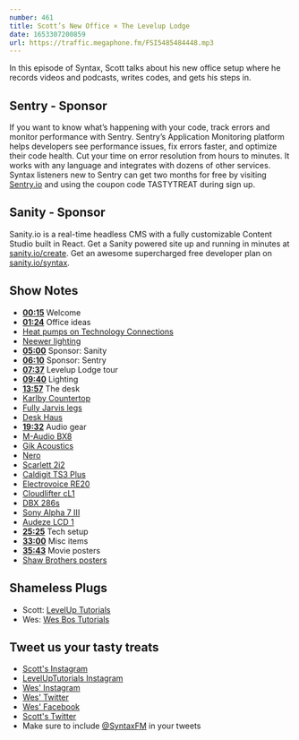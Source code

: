 ```yaml
---
number: 461
title: Scott’s New Office × The Levelup Lodge
date: 1653307200859
url: https://traffic.megaphone.fm/FSI5485484448.mp3
---
```


In this episode of Syntax, Scott talks about his new office setup where he records videos and podcasts, writes codes, and gets his steps in.

## Sentry  - Sponsor

If you want to know what’s happening with your code, track errors and monitor performance with Sentry. Sentry’s Application Monitoring platform helps developers see performance issues, fix errors faster, and optimize their code health. Cut your time on error resolution from hours to minutes. It works with any language and integrates with dozens of other services. Syntax listeners new to Sentry can get two months for  free by visiting [Sentry.io](https://sentry.io) and using the coupon code TASTYTREAT during sign up.

## Sanity - Sponsor

Sanity.io is a real-time headless CMS with a fully customizable Content Studio built in React. Get a Sanity powered site up and running in minutes at [sanity.io/create](https://www.sanity.io/create). Get an awesome supercharged free developer plan on [sanity.io/syntax](https://www.sanity.io/syntax).

## Show Notes

* **[00:15](#t=00:15)** Welcome
* **[01:24](#t=01:24)** Office ideas
* [Heat pumps on Technology Connections](https://www.youtube.com/watch?v=7J52mDjZzto)
* [Neewer lighting](https://neewer.com/collections/lighting-studio)
* **[05:00](#t=05:00)** Sponsor: Sanity
* **[06:10](#t=06:10)** Sponsor: Sentry
* **[07:37](#t=07:37)** Levelup Lodge tour
* **[09:40](#t=09:40)** Lighting
* **[13:57](#t=13:57)** The desk
* [Karlby Countertop](https://www.ikea.com/ca/en/p/karlby-countertop-walnut-veneer-50335208/)
* [Fully Jarvis legs](https://www.fully.com/jarvis-frame-only.html)
* [Desk Haus](https://desk.haus)
* **[19:32](#t=19:32)** Audio gear
* [M-Audio BX8](https://m-audio.com/products/view/bx8-d2)
* [Gik Acoustics](https://www.gikacoustics.com)
* [Nero](https://audient.com/products/monitor-controllers/nero/overview/)
* [Scarlett 2i2](https://focusrite.com/en/usb-audio-interface/scarlett/scarlett-2i2)
* [Caldigit TS3 Plus](https://www.caldigit.com/ts3-plus/)
* [Electrovoice RE20](https://products.electrovoice.com/na/en/re20/)
* [Cloudlifter cL1](https://www.cloudmicrophones.com/cloudlifter-cl-1)
* [DBX 286s](https://dbxpro.com/en/products/286s)
* [Sony Alpha 7 III](https://www.sony.ca/en/electronics/interchangeable-lens-cameras/ilce-7m3-body-kit)
* [Audeze LCD 1](https://www.audeze.com/products/lcd-1)
* **[25:25](#t=25:25)** Tech setup
* **[33:00](#t=33:00)** Misc items
* **[35:43](#t=35:43)** Movie posters
* [Shaw Brothers posters](https://www.redbubble.com/shop/shaw+brothers+posters)

## Shameless Plugs

* Scott: [LevelUp Tutorials](https://leveluptutorials.com/)
* Wes: [Wes Bos Tutorials](https://wesbos.com/courses)

## Tweet us your tasty treats

* [Scott's Instagram](https://www.instagram.com/stolinski/)
* [LevelUpTutorials Instagram](https://www.instagram.com/LevelUpTutorials/)
* [Wes' Instagram](https://www.instagram.com/wesbos/)
* [Wes' Twitter](https://twitter.com/wesbos)
* [Wes' Facebook](https://www.facebook.com/wesbos.developer)
* [Scott's Twitter](https://twitter.com/stolinski)
* Make sure to include [@SyntaxFM](https://twitter.com/SyntaxFM) in your tweets

